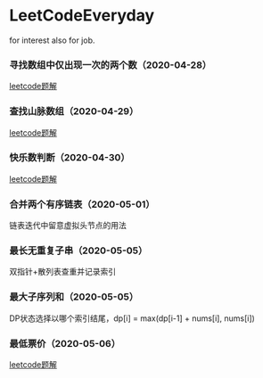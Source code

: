 # LeetCodeEveryday
for interest also for job.

### 寻找数组中仅出现一次的两个数（2020-04-28）
[leetcode题解](https://leetcode-cn.com/problems/shu-zu-zhong-shu-zi-chu-xian-de-ci-shu-lcof/solution/can-zhao-yi-huo-jie-jue-fang-an-de-javaban-ben-by-/)

### 查找山脉数组（2020-04-29）
[leetcode题解](https://leetcode-cn.com/problems/find-in-mountain-array/solution/javashuang-bai-fen-bai-tong-guo-shi-jian-fu-za-du-/)

### 快乐数判断（2020-04-30）
[leetcode题解](https://leetcode-cn.com/problems/happy-number/solution/javasan-lie-biao-zuo-xun-huan-jian-ce-by-balancex-/)

### 合并两个有序链表（2020-05-01）
链表迭代中留意虚拟头节点的用法

### 最长无重复子串（2020-05-05）
双指针+散列表查重并记录索引

### 最大子序列和（2020-05-05）
DP状态选择以哪个索引结尾，dp[i] = max(dp[i-1] + nums[i], nums[i])

### 最低票价（2020-05-06）
[leetcode题解](https://leetcode-cn.com/problems/minimum-cost-for-tickets/solution/zhuang-tai-zhuan-yi-fang-cheng-zi-di-xiang-shang-s/)
